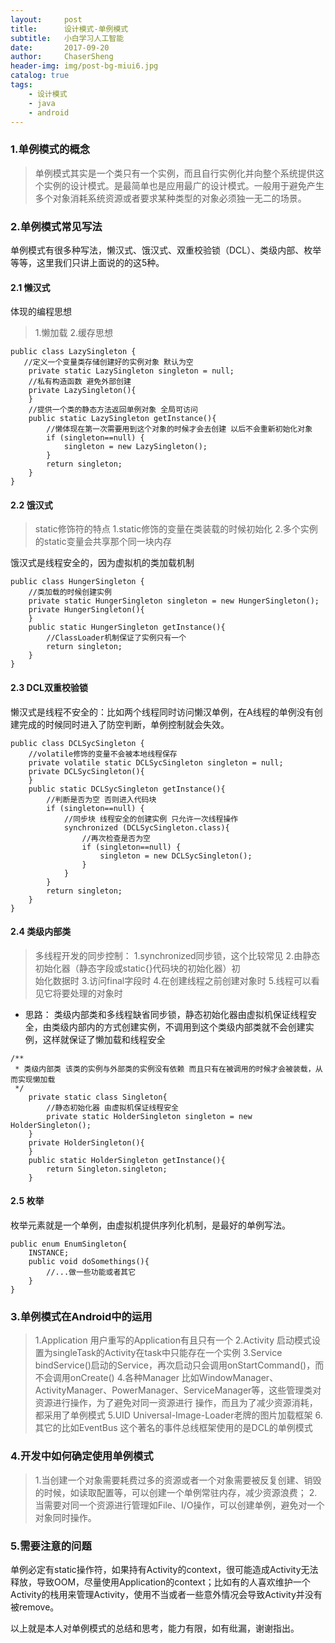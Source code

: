 ```yaml
---
layout:     post
title:      设计模式-单例模式
subtitle:   小白学习人工智能
date:       2017-09-20
author:     ChaserSheng
header-img: img/post-bg-miui6.jpg
catalog: true
tags:
    - 设计模式
    - java
    - android
---
```


### 1.单例模式的概念
> 单例模式其实是一个类只有一个实例，而且自行实例化并向整个系统提供这个实例的设计模式。是最简单也是应用最广的设计模式。一般用于避免产生多个对象消耗系统资源或者要求某种类型的对象必须独一无二的场景。
### 2.单例模式常见写法
单例模式有很多种写法，懒汉式、饿汉式、双重校验锁（DCL）、类级内部、枚举等等，这里我们只讲上面说的的这5种。
#### 2.1 懒汉式
体现的编程思想 
> 1.懒加载
> 2.缓存思想
```
public class LazySingleton {
   //定义一个变量类存储创建好的实例对象 默认为空
    private static LazySingleton singleton = null;
    //私有构造函数 避免外部创建
    private LazySingleton(){
    }
    //提供一个类的静态方法返回单例对象 全局可访问
    public static LazySingleton getInstance(){
        //懒体现在第一次需要用到这个对象的时候才会去创建 以后不会重新初始化对象
        if (singleton==null) {
            singleton = new LazySingleton();
        }
        return singleton;
    }
}
```
#### 2.2 饿汉式
> static修饰符的特点
> 1.static修饰的变量在类装载的时候初始化
> 2.多个实例的static变量会共享那个同一块内存

饿汉式是线程安全的，因为虚拟机的类加载机制
```
public class HungerSingleton {
    //类加载的时候创建实例
    private static HungerSingleton singleton = new HungerSingleton();
    private HungerSingleton(){
    }
    public static HungerSingleton getInstance(){
        //ClassLoader机制保证了实例只有一个
        return singleton;
    }
}
```
#### 2.3 DCL双重校验锁
懒汉式是线程不安全的：比如两个线程同时访问懒汉单例，在A线程的单例没有创建完成的时候同时进入了防空判断，单例控制就会失效。
```
public class DCLSycSingleton {
    //volatile修饰的变量不会被本地线程保存
    private volatile static DCLSycSingleton singleton = null;
    private DCLSycSingleton(){
    }
    public static DCLSycSingleton getInstance(){
        //判断是否为空 否则进入代码块
        if (singleton==null) {
            //同步块 线程安全的创建实例 只允许一次线程操作
            synchronized (DCLSycSingleton.class){
                //再次检查是否为空
                if (singleton==null) {
                    singleton = new DCLSycSingleton();
                }
            }
        }
        return singleton;
    }
}
```
#### 2.4 类级内部类
> 多线程开发的同步控制：
> 1.synchronized同步锁，这个比较常见
> 2.由静态初始化器（静态字段或static{}代码块的初始化器）初    
      始化数据时
> 3.访问final字段时
> 4.在创建线程之前创建对象时
> 5.线程可以看见它将要处理的对象时

 * 思路：
类级内部类和多线程缺省同步锁，静态初始化器由虚拟机保证线程安全，由类级内部内的方式创建实例，不调用到这个类级内部类就不会创建实例，这样就保证了懒加载和线程安全
```
/**
 * 类级内部类 该类的实例与外部类的实例没有依赖 而且只有在被调用的时候才会被装载，从而实现懒加载
 */
    private static class Singleton{
        //静态初始化器 由虚拟机保证线程安全
        private static HolderSingleton singleton = new HolderSingleton();
    }
    private HolderSingleton(){
    }
    public static HolderSingleton getInstance(){
        return Singleton.singleton;
    }
```
#### 2.5 枚举
枚举元素就是一个单例，由虚拟机提供序列化机制，是最好的单例写法。
```
public enum EnumSingleton{
    INSTANCE;
    public void doSomethings(){
        //...做一些功能或者其它
    } 
} 
```
### 3.单例模式在Android中的运用
> 1.Application
用户重写的Application有且只有一个
> 2.Activity
启动模式设置为singleTask的Activity在task中只能存在一个实例
> 3.Service
bindService()启动的Service，再次启动只会调用onStartCommand()，而不会调用onCreate()
> 4.各种Manager
    比如WindowManager、ActivityManager、PowerManager、ServiceManager等，这些管理类对资源进行操作，为了避免对同一资源进行
操作，而且为了减少资源消耗，都采用了单例模式
> 5.UID
    Universal-Image-Loader老牌的图片加载框架
> 6.其它的比如EventBus
    这个著名的事件总线框架使用的是DCL的单例模式
### 4.开发中如何确定使用单例模式
> 1.当创建一个对象需要耗费过多的资源或者一个对象需要被反复创建、销毁的时候，如读取配置等，可以创建一个单例常驻内存，减少资源浪费；
> 2.当需要对同一个资源进行管理如File、I/O操作，可以创建单例，避免对一个对象同时操作。
### 5.需要注意的问题
单例必定有static操作符，如果持有Activity的context，很可能造成Activity无法释放，导致OOM，尽量使用Application的context；比如有的人喜欢维护一个Activity的栈用来管理Activity，使用不当或者一些意外情况会导致Activity并没有被remove。

以上就是本人对单例模式的总结和思考，能力有限，如有纰漏，谢谢指出。